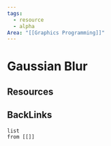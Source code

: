 ```yaml
---
tags:
  - resource
  - alpha
Area: "[[Graphics Programming]]"
---
```


# Gaussian Blur


## Resources


## BackLinks

```dataview
list
from [[]]
```


